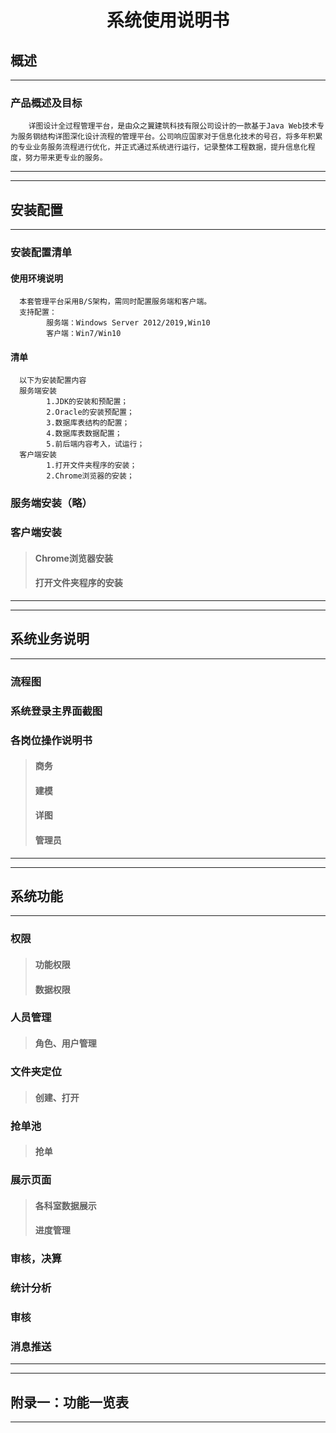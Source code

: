 # <center>系统使用说明书
## 概述
---
### 产品概述及目标
        详图设计全过程管理平台，是由众之翼建筑科技有限公司设计的一款基于Java Web技术专为服务钢结构详图深化设计流程的管理平台。公司响应国家对于信息化技术的号召，将多年积累的专业业务服务流程进行优化，并正式通过系统进行运行，记录整体工程数据，提升信息化程度，努力带来更专业的服务。
---
---
## 安装配置
---
### 安装配置清单
#### 使用环境说明
      本套管理平台采用B/S架构，需同时配置服务端和客户端。
      支持配置：
            服务端：Windows Server 2012/2019,Win10
            客户端：Win7/Win10
#### 清单
      以下为安装配置内容
      服务端安装 
            1.JDK的安装和预配置；
            2.Oracle的安装预配置；
            3.数据库表结构的配置；
            4.数据库表数据配置；
            5.前后端内容考入，试运行；
      客户端安装 
            1.打开文件夹程序的安装；
            2.Chrome浏览器的安装；
### 服务端安装（略）

### 客户端安装
>#### Chrome浏览器安装
>#### 打开文件夹程序的安装

---
---
## 系统业务说明
---
### 流程图
### 系统登录主界面截图
### 各岗位操作说明书
>#### 商务
>#### 建模
>#### 详图
>#### 管理员
---
---
## 系统功能
---
### 权限
>#### 功能权限
>#### 数据权限
### 人员管理
>#### 角色、用户管理
### 文件夹定位
>#### 创建、打开
### 抢单池
>#### 抢单
### 展示页面
>#### 各科室数据展示
>#### 进度管理
### 审核，决算
### 统计分析
### 审核
### 消息推送
---
---
## 附录一：功能一览表
---